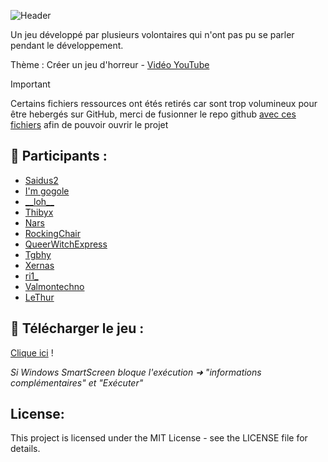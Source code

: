 ![Header](https://i.ibb.co/jh9mS0Q/github-header-image.png)

Un jeu développé par plusieurs volontaires qui n'ont pas pu se parler pendant le développement.

Thème : Créer un jeu d'horreur - [Vidéo YouTube](https://www.youtube.com/watch?v=O7t-_inlcIE)
> [!IMPORTANT]
> Certains fichiers ressources ont étés retirés car sont trop volumineux pour être hebergés sur GitHub, merci de fusionner le repo github [avec ces fichiers](https://terabox.com/s/1-ZZT1tiVb2_Qja_T01zKug) afin de pouvoir ouvrir le projet
>

## 👋 Participants :
- [Saidus2](https://github.com/saidus2)
- [I'm gogole](https://github.com/imgogole)
- [\_\_loh\_\_](https://www.twitch.tv/loh10__)
- [Thibyx](https://github.com/Thibyx)
- [Nars](https://www.twitch.tv/narssico)
- [RockingChair](#)
- [QueerWitchExpress](#)
- [Tgbhy](https://github.com/tgbhy)
- [Xernas](https://github.com/Xernas78)
- [ri1\_](https://github.com/ri1ongithub)
- [Valmontechno](https://github.com/valmontechno)
- [LeThur](https://www.youtube.com/channel/UCkL5Luksrdqxc7s1znM6xIw)

## 📇 Télécharger le jeu :
[Clique ici](https://github.com/AywenVideos/HuitDevs-UnJeu-Episode-2/releases/tag/1.0) !

*Si Windows SmartScreen bloque l'exécution ➜ "informations complémentaires" et "Exécuter"*

## License:
This project is licensed under the MIT License - see the LICENSE file for details.
